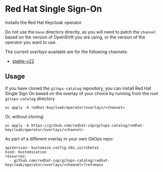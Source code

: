 # Red Hat Single Sign-On

Installs the Red Hat Keycloak operator

Do not use the `base` directory directly, as you will need to patch the `channel` based on the version of OpenShift you are using, or the version of the operator you want to use.

The current *overlays* available are for the following channels:
* [stable-v22](overlays/stable-v22)

## Usage

If you have cloned the `gitops-catalog` repository, you can install Red Hat Single Sign On based on the overlay of your choice by running from the root `gitops-catalog` directory

```
oc apply -k redhat-keycloak/operator/overlays/<channel>
```

Or, without cloning:

```
oc apply -k https://github.com/redhat-cop/gitops-catalog/redhat-keycloak/operator/overlays/<channel>
```

As part of a different overlay in your own GitOps repo:

```
apiVersion: kustomize.config.k8s.io/v1beta1
kind: Kustomization
resources:
  - github.com/redhat-cop/gitops-catalog/redhat-keycloak/operator/overlays/<channel>?ref=main
```
